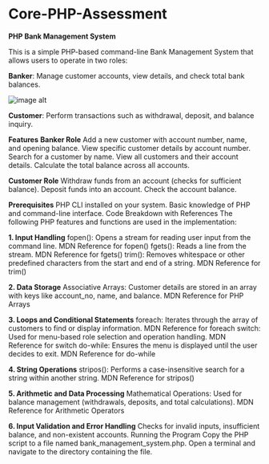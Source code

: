 # Core-PHP-Assessment
**PHP Bank Management System**

This is a simple PHP-based command-line Bank Management System that allows users to operate in two roles:

**Banker**: Manage customer accounts, view details, and check total bank balances.

![image alt](https://github.com/MdJawed32/Core-PHP-Assessment/tree/4c94495d93c63f5eabc8f4679d24ca678c329633/images)

**Customer**: Perform transactions such as withdrawal, deposit, and balance inquiry.

**Features**
**Banker Role**
Add a new customer with account number, name, and opening balance.
View specific customer details by account number.
Search for a customer by name.
View all customers and their account details.
Calculate the total balance across all accounts.

**Customer Role**
Withdraw funds from an account (checks for sufficient balance).
Deposit funds into an account.
Check the account balance.

**Prerequisites**
PHP CLI installed on your system.
Basic knowledge of PHP and command-line interface.
Code Breakdown with References
The following PHP features and functions are used in the implementation:

**1. Input Handling**
fopen(): Opens a stream for reading user input from the command line.
MDN Reference for fopen()
fgets(): Reads a line from the stream.
MDN Reference for fgets()
trim(): Removes whitespace or other predefined characters from the start and end of a string.
MDN Reference for trim()

**2. Data Storage**
Associative Arrays: Customer details are stored in an array with keys like account_no, name, and balance.
MDN Reference for PHP Arrays

**3. Loops and Conditional Statements**
foreach: Iterates through the array of customers to find or display information.
MDN Reference for foreach
switch: Used for menu-based role selection and operation handling.
MDN Reference for switch
do-while: Ensures the menu is displayed until the user decides to exit.
MDN Reference for do-while

**4. String Operations**
stripos(): Performs a case-insensitive search for a string within another string.
MDN Reference for stripos()

**5. Arithmetic and Data Processing**
Mathematical Operations: Used for balance management (withdrawals, deposits, and total calculations).
MDN Reference for Arithmetic Operators

**6. Input Validation and Error Handling**
Checks for invalid inputs, insufficient balance, and non-existent accounts.
Running the Program
Copy the PHP script to a file named bank_management_system.php.
Open a terminal and navigate to the directory containing the file.


